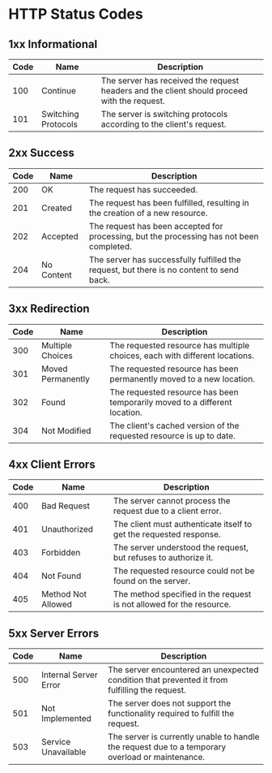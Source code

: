 # HTTP Status Codes

## 1xx Informational

| Code | Name                           | Description                                                      |
|------|--------------------------------|------------------------------------------------------------------|
| 100  | Continue                       | The server has received the request headers and the client should proceed with the request. |
| 101  | Switching Protocols            | The server is switching protocols according to the client's request. |

## 2xx Success

| Code | Name                           | Description                                                      |
|------|--------------------------------|------------------------------------------------------------------|
| 200  | OK                             | The request has succeeded.                                       |
| 201  | Created                        | The request has been fulfilled, resulting in the creation of a new resource. |
| 202  | Accepted                       | The request has been accepted for processing, but the processing has not been completed. |
| 204  | No Content                     | The server has successfully fulfilled the request, but there is no content to send back. |

## 3xx Redirection

| Code | Name                           | Description                                                      |
|------|--------------------------------|------------------------------------------------------------------|
| 300  | Multiple Choices               | The requested resource has multiple choices, each with different locations. |
| 301  | Moved Permanently              | The requested resource has been permanently moved to a new location. |
| 302  | Found                          | The requested resource has been temporarily moved to a different location. |
| 304  | Not Modified                   | The client's cached version of the requested resource is up to date. |

## 4xx Client Errors

| Code | Name                           | Description                                                      |
|------|--------------------------------|------------------------------------------------------------------|
| 400  | Bad Request                    | The server cannot process the request due to a client error.     |
| 401  | Unauthorized                   | The client must authenticate itself to get the requested response. |
| 403  | Forbidden                      | The server understood the request, but refuses to authorize it.  |
| 404  | Not Found                      | The requested resource could not be found on the server.         |
| 405  | Method Not Allowed             | The method specified in the request is not allowed for the resource. |

## 5xx Server Errors

| Code | Name                           | Description                                                      |
|------|--------------------------------|------------------------------------------------------------------|
| 500  | Internal Server Error          | The server encountered an unexpected condition that prevented it from fulfilling the request. |
| 501  | Not Implemented                | The server does not support the functionality required to fulfill the request. |
| 503  | Service Unavailable            | The server is currently unable to handle the request due to a temporary overload or maintenance. |
